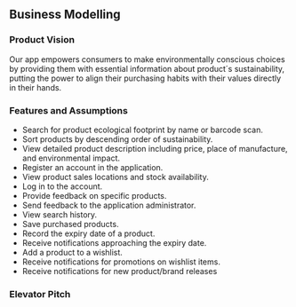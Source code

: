 ## Business Modelling

### Product Vision

Our app empowers consumers to make environmentally conscious choices by providing them with essential information about product´s sustainability, putting the power to align their purchasing habits with their values directly in their hands.

### Features and Assumptions

- Search for product ecological footprint by name or barcode scan.
- Sort products by descending order of sustainability.
- View detailed product description including price, place of manufacture, and environmental impact.
- Register an account in the application.
- View product sales locations and stock availability.
- Log in to the account.
- Provide feedback on specific products.
- Send feedback to the application administrator.
- View search history.
- Save purchased products.
- Record the expiry date of a product.
- Receive notifications approaching the expiry date.
- Add a product to a wishlist.
- Receive notifications for promotions on wishlist items.
- Receive notifications for new product/brand releases

### Elevator Pitch
